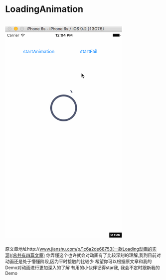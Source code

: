 # LoadingAnimation

![image](https://github.com/cabbageTingZhang/LoadingAnimation/blob/master/loadingAnimation.gif)
====================
原文章地址http://www.jianshu.com/p/1c6a2de68753(一款Loading动画的实现)(总共有四篇文章)
你弄懂这个也许就会对动画有了比较深刻的理解,我到目前对动画还是处于懵懂阶段,因为平时接触的比较少
希望你可以根据原文章和我的Demo对动画进行更加深入的了解
有用的小伙伴记得star我, 我会不定时跟新我的Demo